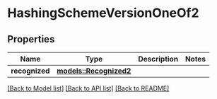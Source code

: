 # HashingSchemeVersionOneOf2

## Properties

Name | Type | Description | Notes
------------ | ------------- | ------------- | -------------
**recognized** | [**models::Recognized2**](Recognized2.md) |  | 

[[Back to Model list]](../README.md#documentation-for-models) [[Back to API list]](../README.md#documentation-for-api-endpoints) [[Back to README]](../README.md)


